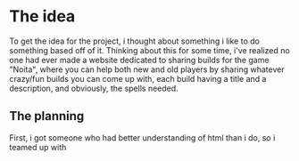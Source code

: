 # The idea
To get the idea for the project, i thought about something i like to do something based off of it. Thinking about this for some time, i've realized no one
had ever made a website dedicated to sharing builds for the game "Noita", where you can help both new and old players by sharing whatever crazy/fun builds
you can come up with, each build having a title and a description, and obviously, the spells needed.

## The planning
First, i got someone who had better understanding of html than i do, so i teamed up with 